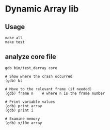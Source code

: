 # Dynamic Array lib

## Usage

```
make all
make test
```

## analyze core file 

```
gdb bin/test_darray core

# Show where the crash occurred
(gdb) bt

# Move to the relevant frame (if needed)
(gdb) frame n    # where n is the frame number

# Print variable values
(gdb) print array
(gdb) print i

# Examine memory
(gdb) x/10x array
```